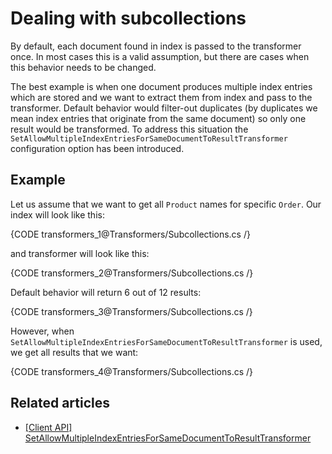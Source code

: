 # Dealing with subcollections

By default, each document found in index is passed to the transformer once. In most cases this is a valid assumption, but there are cases when this behavior needs to be changed.

The best example is when one document produces multiple index entries which are stored and we want to extract them from index and pass to the transformer. Default behavior would filter-out duplicates (by duplicates we mean index entries that originate from the same document) so only one result would be transformed. To address this situation the `SetAllowMultipleIndexEntriesForSameDocumentToResultTransformer` configuration option has been introduced.

## Example

Let us assume that we want to get all `Product` names for specific `Order`. Our index will look like this:

{CODE transformers_1@Transformers/Subcollections.cs /}

and transformer will look like this:

{CODE transformers_2@Transformers/Subcollections.cs /}

Default behavior will return 6 out of 12 results:

{CODE transformers_3@Transformers/Subcollections.cs /}

However, when `SetAllowMultipleIndexEntriesForSameDocumentToResultTransformer` is used, we get all results that we want:

{CODE transformers_4@Transformers/Subcollections.cs /}

## Related articles

- [[Client API] SetAllowMultipleIndexEntriesForSameDocumentToResultTransformer](../client-api/session/querying/how-to-customize-query#setallowmultipleindexentriesforsamedocumenttoresulttransformer)